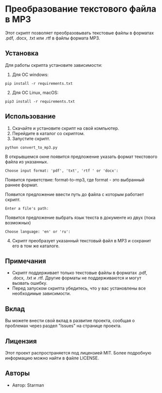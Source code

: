 # Преобразование текстового файла в MP3

Этот скрипт позволяет преобразовывать текстовые файлы в форматах .pdf, .docx, .txt или .rtf в файлы формата MP3.

## Установка

Для работы скрипта установите зависимости:
1. Для ОС windows:
```
pip install -r requirements.txt
```

2. Для ОС Linux, macOS:
```
pip3 install -r requirements.txt
```

## Использование

1. Скачайте и установите скрипт на свой компьютер.
2. Перейдите в каталог со скриптом.
3. Запустите скрипт.

```
python convert_to_mp3.py
```
В открывшемся окне появится предложение указать формат текстового файла из указанных.
```
Choose input format: 'pdf', 'txt', 'rtf ' or 'docx':
```

Появится приветствие: format-to-mp3, где format - это выбранный раннее формат.

Появится предложение ввести путь до файла с которым работает скрипт.
```
Enter a file's path:
```

Появится предложение выбрать язык текста в документе из двух (пока возможных)
```
Choose language: 'en' or 'ru':
```

4. Скрипт преобразует указанный текстовый файл в MP3 и сохранит его в том же каталоге.

## Примечания

- Скрипт поддерживает только текстовые файлы в форматах .pdf, .docx, .txt и .rtf. Другие форматы не поддерживаются и могут вызвать ошибку.
- Перед запуском скрипта убедитесь, что у вас установлены все необходимые зависимости.

## Вклад

Вы можете внести свой вклад в развитие проекта, сообщая о проблемах через раздел "Issues" на странице проекта.

## Лицензия

Этот проект распространяется под лицензией MIT. Более подробную информацию можно найти в файле LICENSE.

## Авторы

- Автор: Starman
